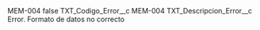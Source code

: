 <?xml version="1.0" encoding="UTF-8"?>
<CustomMetadata xmlns="http://soap.sforce.com/2006/04/metadata" xmlns:xsi="http://www.w3.org/2001/XMLSchema-instance" xmlns:xsd="http://www.w3.org/2001/XMLSchema">
    <label>MEM-004</label>
    <protected>false</protected>
    <values>
        <field>TXT_Codigo_Error__c</field>
        <value xsi:type="xsd:string">MEM-004</value>
    </values>
    <values>
        <field>TXT_Descripcion_Error__c</field>
        <value xsi:type="xsd:string">Error. Formato de datos no correcto</value>
    </values>
</CustomMetadata>
